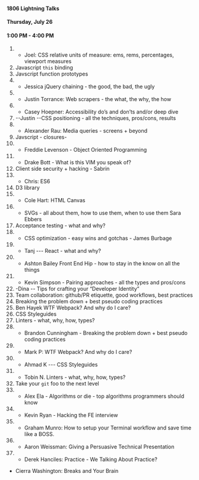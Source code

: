 #### 1806 Lightning Talks
#### Thursday, July 26
#### 1:00 PM - 4:00 PM


1.  - Joel: CSS relative units of measure: ems, rems, percentages, viewport measures
2.  Javascript `this` binding
3.  Javscript function prototypes
4.  - Jessica jQuery chaining - the good, the bad, the ugly
5. - Justin Torrance:  Web scrapers - the what, the why, the how
6. - Casey Hoepner: Accessibility do’s and don’ts and/or deep dive
7.  --Justin --CSS positioning - all the techniques, pros/cons, results
8. - Alexander Rau: Media queries - screens + beyond
9.  Javscript - closures-
10. - Freddie Levenson - Object Oriented Programming
11. - Drake Bott - What is this VIM you speak of?
12. Client side security + hacking - Sabrin 
13. - Chris: ES6
14. D3 library
15. -  Cole Hart: HTML Canvas
16. - SVGs - all about them, how to use them, when to use them  Sara Ebbers
17. Acceptance testing - what and why?
18. - CSS optimization - easy wins and gotchas - James Burbage
19. - Tanj --- React - what and why?
20. - Ashton Bailey Front End Hip - how to stay in the know on all the things
21. - Kevin Simpson - Pairing approaches - all the types and pros/cons
22. -Dina -- Tips for crafting your “Developer Identity”
23. Team collaboration: github/PR etiquette, good workflows, best practices
24. Breaking the problem down + best pseudo coding practices
25. Ben Hayek WTF Webpack? And why do I care?
26. CSS Styleguides
27. Linters - what, why, how, types?
24. - Brandon Cunningham - Breaking the problem down + best pseudo coding practices
25. - Mark P: WTF Webpack? And why do I care?
26. - Ahmad K --- CSS Styleguides
27. - Tobin N. Linters - what, why, how, types?
28. Take your `git` foo to the next level
29. - Alex Ela - Algorithms or die - top algorithms programmers should know
30. - Kevin Ryan - Hacking the FE interview
31. - Graham Munro: How to setup your Terminal workflow and save time like a BOSS.
32. - Aaron Weissman: Giving a Persuasive Technical Presentation
33. - Derek Hanciles: Practice - We Talking About Practice?
- Cierra Washington: Breaks and Your Brain
